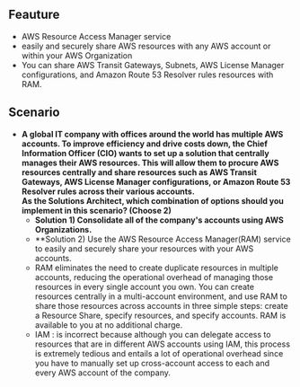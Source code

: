 ## Feauture
- AWS Resource Access Manager service 
- easily and securely share AWS resources with any AWS account or within your AWS Organization
- You can share AWS Transit Gateways, Subnets, AWS License Manager configurations, and Amazon Route 53 Resolver rules resources with RAM.

## Scenario
- **A global IT company with offices around the world has multiple AWS accounts. To improve efficiency and drive costs down, the Chief Information Officer (CIO) wants to set up a solution that centrally manages their AWS resources. This will allow them to procure AWS resources centrally and share resources such as AWS Transit Gateways, AWS License Manager configurations, or Amazon Route 53 Resolver rules across their various accounts.    
As the Solutions Architect, which combination of options should you implement in this scenario? (Choose 2)**
  - **Solution 1) Consolidate all of the company's accounts using AWS Organizations.**
  - **Solution 2) Use the AWS Resource Access Manager(RAM) service to easily and securely share your resources with your AWS accounts.
  - RAM eliminates the need to create duplicate resources in multiple accounts, reducing the operational overhead of managing those resources in every single account you own. You can create resources centrally in a multi-account environment, and use RAM to share those resources across accounts in three simple steps: create a Resource Share, specify resources, and specify accounts. RAM is available to you at no additional charge.
  - IAM : is incorrect because although you can delegate access to resources that are in different AWS accounts using IAM, this process is extremely tedious and entails a lot of operational overhead since you have to manually set up cross-account access to each and every AWS account of the company.
